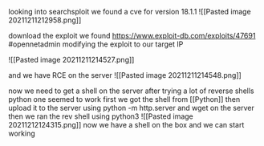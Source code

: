 looking into searchsploit we found a cve for version 18.1.1
![[Pasted image 20211211212958.png]]

download the exploit we found https://www.exploit-db.com/exploits/47691 #opennetadmin 
modifying the exploit to our target IP 

![[Pasted image 20211211214527.png]]

and we have RCE on the server 
![[Pasted image 20211211214548.png]]

now we need to get a shell on the server after trying a lot of reverse shells python one seemed to work
first we got the shell from [[Python]] then upload it to the server using python -m http.server and wget on the server
then we ran the rev shell using python3
![[Pasted image 20211212124315.png]]
now we have a shell on the box and we can start working 
